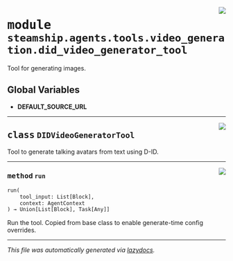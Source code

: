<!-- markdownlint-disable -->

<a href="https://github.com/steamship-core/python-client/tree/main/src/steamship/agents/tools/video_generation/did_video_generator_tool.py#L0"><img align="right" style="float:right;" src="https://img.shields.io/badge/-source-cccccc?style=flat-square"></a>

# <kbd>module</kbd> `steamship.agents.tools.video_generation.did_video_generator_tool`
Tool for generating images. 

**Global Variables**
---------------
- **DEFAULT_SOURCE_URL**


---

<a href="https://github.com/steamship-core/python-client/tree/main/src/steamship/agents/tools/video_generation/did_video_generator_tool.py#L17"><img align="right" style="float:right;" src="https://img.shields.io/badge/-source-cccccc?style=flat-square"></a>

## <kbd>class</kbd> `DIDVideoGeneratorTool`
Tool to generate talking avatars from text using D-ID. 




---

<a href="https://github.com/steamship-core/python-client/tree/main/src/steamship/agents/tools/video_generation/did_video_generator_tool.py#L63"><img align="right" style="float:right;" src="https://img.shields.io/badge/-source-cccccc?style=flat-square"></a>

### <kbd>method</kbd> `run`

```python
run(
    tool_input: List[Block],
    context: AgentContext
) → Union[List[Block], Task[Any]]
```

Run the tool. Copied from base class to enable generate-time config overrides. 




---

_This file was automatically generated via [lazydocs](https://github.com/ml-tooling/lazydocs)._
